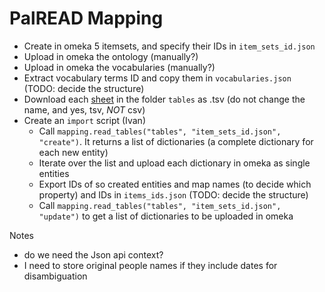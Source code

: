 # PalREAD Mapping

* Create in omeka 5 itemsets, and specify their IDs in `item_sets_id.json`
* Upload in omeka the ontology (manually?)
* Upload in omeka the vocabularies (manually?)
* Extract vocabulary terms ID and copy them in `vocabularies.json` (TODO: decide the structure)
* Download each [sheet](https://docs.google.com/spreadsheets/d/1fn523ktjeLyTytUuPvlOXEvb5A65SxhlKkePKtdWcSQ/edit?usp=sharing) in the folder `tables` as .tsv (do not change the name, and yes, tsv, _NOT_ csv)
* Create an `import` script (Ivan)
  * Call `mapping.read_tables("tables", "item_sets_id.json", "create")`. It returns a list of dictionaries (a complete dictionary for each new entity)
  * Iterate over the list and upload each dictionary in omeka as single entities
  * Export IDs of so created entities and map names (to decide which property) and IDs in `items_ids.json` (TODO: decide the structure)
  * Call `mapping.read_tables("tables", "item_sets_id.json", "update")` to get a list of dictionaries to be uploaded in omeka

Notes

 * do we need the Json api context?
 * I need to store original people names if they include dates for disambiguation
